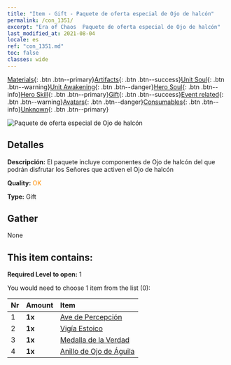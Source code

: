 ```yaml
---
title: "Item - Gift - Paquete de oferta especial de Ojo de halcón"
permalink: /con_1351/
excerpt: "Era of Chaos  Paquete de oferta especial de Ojo de halcón"
last_modified_at: 2021-08-04
locale: es
ref: "con_1351.md"
toc: false
classes: wide
---
```

 [Materials](/ItemsES/){: .btn .btn--primary}[Artifacts](/ItemsES/Artifacts/){: .btn .btn--success}[Unit Soul](/ItemsES/UnitSoul/){: .btn .btn--warning}[Unit Awakening](/ItemsES/UnitAwakening/){: .btn .btn--danger}[Hero Soul](/ItemsES/HeroSoul/){: .btn .btn--info}[Hero Skill](/ItemsES/HeroSkill/){: .btn .btn--primary}[Gift](/ItemsES/Gift/){: .btn .btn--success}[Event related](/ItemsES/Events/){: .btn .btn--warning}[Avatars](/ItemsES/Avatars/){: .btn .btn--danger}[Consumables](/ItemsES/Consumables/){: .btn .btn--info}[Unknown](/ItemsES/Unknown/){: .btn .btn--primary}

 ![Paquete de oferta especial de Ojo de halcón](/images/t/i_906028.png)

## Detalles
 **Descripción:** El paquete incluye componentes de Ojo de halcón del que podrán disfrutar los Señores que activen el Ojo de halcón

 **Quality:** <span style="color: #FF8C00">OK</span>

 **Type:** Gift

## Gather

  None

## This item contains:

 **Required Level to open:** 1

 You would need to choose 1 item from the list (0):

  | Nr | Amount |     Item    |
  |:---|:-------|:------------|
  | 1 |  **1x** | [Ave de Percepción](/ItemsES/art_132/) |  | 
  | 2 |  **1x** | [Vigía Estoico](/ItemsES/art_133/) |  | 
  | 3 |  **1x** | [Medalla de la Verdad](/ItemsES/art_134/) |  | 
  | 4 |  **1x** | [Anillo de Ojo de Águila](/ItemsES/art_135/) |  | 
